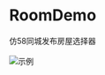 # RoomDemo
仿58同城发布房屋选择器<br/><br/>
![示例](https://github.com/huchenguang/RoomDemo/blob/master/gif/2.gif?raw=true)
